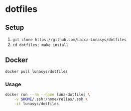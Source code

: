 dotfiles
============

## Setup
1. `git clone https://github.com/Laica-Lunasys/dotfiles`
2. `cd dotfiles; make install`

## Docker
```bash
docker pull lunasys/dotfiles
```

### Usage
```bash
docker run --rm --name luna-dotfiles \
    -v $HOME/.ssh:/home/relias/.ssh \
    -it lunasys/dotfiles
```

